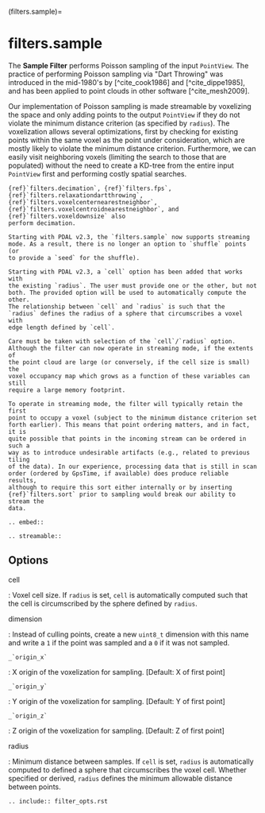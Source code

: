 (filters.sample)=

# filters.sample

The **Sample Filter** performs Poisson sampling of the input `PointView`. The
practice of performing Poisson sampling via "Dart Throwing" was introduced
in the mid-1980's by [^cite_cook1986] and [^cite_dippe1985], and has been applied to
point clouds in other software [^cite_mesh2009].

Our implementation of Poisson sampling is made streamable by voxelizing the
space and only adding points to the output `PointView` if they do not violate
the minimum distance criterion (as specified by `radius`). The voxelization
allows several optimizations, first by checking for existing points within the
same voxel as the point under consideration, which are mostly likely to
violate the minimum distance criterion. Furthermore, we can easily visit
neighboring voxels (limiting the search to those that are populated) without
the need to create a KD-tree from the entire input `PointView` first and
performing costly spatial searches.

```{seealso}
{ref}`filters.decimation`, {ref}`filters.fps`,
{ref}`filters.relaxationdartthrowing`,
{ref}`filters.voxelcenternearestneighbor`,
{ref}`filters.voxelcentroidnearestneighbor`, and {ref}`filters.voxeldownsize` also
perform decimation.
```

```{note}
Starting with PDAL v2.3, the `filters.sample` now supports streaming
mode. As a result, there is no longer an option to `shuffle` points (or
to provide a `seed` for the shuffle).
```

```{note}
Starting with PDAL v2.3, a `cell` option has been added that works with
the existing `radius`. The user must provide one or the other, but not
both. The provided option will be used to automatically compute the other.
The relationship between `cell` and `radius` is such that the
`radius` defines the radius of a sphere that circumscribes a voxel with
edge length defined by `cell`.
```

```{note}
Care must be taken with selection of the `cell`/`radius` option.
Although the filter can now operate in streaming mode, if the extents of
the point cloud are large (or conversely, if the cell size is small) the
voxel occupancy map which grows as a function of these variables can still
require a large memory footprint.
```

```{note}
To operate in streaming mode, the filter will typically retain the first
point to occupy a voxel (subject to the minimum distance criterion set
forth earlier). This means that point ordering matters, and in fact, it is
quite possible that points in the incoming stream can be ordered in such a
way as to introduce undesirable artifacts (e.g., related to previous tiling
of the data). In our experience, processing data that is still in scan
order (ordered by GpsTime, if available) does produce reliable results,
although to require this sort either internally or by inserting
{ref}`filters.sort` prior to sampling would break our ability to stream the
data.
```

```{eval-rst}
.. embed::
```

```{eval-rst}
.. streamable::
```

## Options

cell

: Voxel cell size. If `radius` is set, `cell` is automatically computed
  such that the cell is circumscribed by the sphere defined by `radius`.

dimension

: Instead of culling points, create a new `uint8_t` dimension with this name and
  write a `1` if the point was sampled and a `0` if it was not sampled.

`` _`origin_x` ``

: X origin of the voxelization for sampling.  \[Default: X of first point\]

`` _`origin_y` ``

: Y origin of the voxelization for sampling.  \[Default: Y of first point\]

`` _`origin_z` ``

: Z origin of the voxelization for sampling.  \[Default: Z of first point\]

radius

: Minimum distance between samples. If `cell` is set, `radius` is
  automatically computed to defined a sphere that circumscribes the voxel cell.
  Whether specified or derived, `radius` defines the minimum allowable
  distance between points.

```{eval-rst}
.. include:: filter_opts.rst
```
